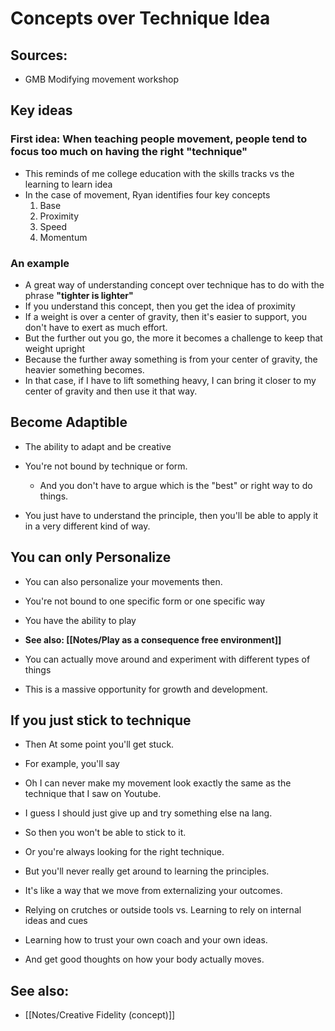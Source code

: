 # Concepts over Technique Idea

## Sources:
- GMB Modifying movement workshop

## Key ideas
### First idea: When teaching people movement, people tend to focus too much on having the right "technique"
- This reminds of me college education with the skills tracks vs the learning to learn idea
- In the case of movement, Ryan identifies four key concepts
	1. Base
	2. Proximity
	3. Speed
	4. Momentum

### An example
- A great way of understanding concept over technique has to do with the phrase
**"tighter is lighter"**
- If you understand this concept, then you get the idea of proximity
- If a weight is over a center of gravity, then it's easier to support, you don't have to exert as much effort.
- But the further out you go, the more it becomes a challenge to keep that weight upright
- Because the further away something is from your center of gravity, the heavier something becomes.
- In that case, if I have to lift something heavy, I can bring it closer to my center of gravity and then use it that way.

## Become Adaptible
- The ability to adapt and be creative
- You're not bound by technique or form.
	- And you don't have to argue which is the "best" or right way to do things.

- You just have to understand the principle, then you'll be able to apply it in a very different kind of way.

## You can only Personalize
- You can also personalize your movements then.
- You're not bound to one specific form or one specific way

- You have the ability to play
- **See also: [[Notes/Play as a consequence free environment]]**
- You can actually move around and experiment with different types of things
- This is a massive opportunity for growth and development.

## If you just stick to technique
- Then At some point you'll get stuck.
- For example, you'll say
- Oh I can never make my movement look exactly the same as the technique that I saw on Youtube.
- I guess I should just give up and try something else na lang.
- So then you won't be able to stick to it.
- Or you're always looking for the right technique. 
- But you'll never really get around to learning the principles.

- It's like a way that we move from externalizing your outcomes.
- Relying on crutches or outside tools vs. Learning to rely on internal ideas and cues
- Learning how to trust your own coach and your own ideas.
- And get good thoughts on how your body actually moves.

## See also:
- [[Notes/Creative Fidelity (concept)]]
